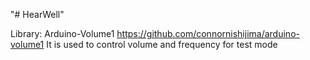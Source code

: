 "# HearWell" 

Library: Arduino-Volume1
https://github.com/connornishijima/arduino-volume1
It is used to control volume and frequency for test mode
